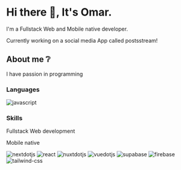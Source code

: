 # Hi there 👋, It's Omar.
I'm a Fullstack Web and Mobile native developer. 

Currently working on a social media App called postsstream!

## About me ❔
I have passion in programming

### Languages
![javascript](https://img.shields.io/badge/JavaScript-323330?style=for-the-badge&logo=javascript&logoColor=F7DF1E)

### Skills
Fullstack Web development

Mobile native

![nextdotjs](https://img.shields.io/badge/next-000000?style=for-the-badge&logo=nextdotjs&logoColor=white)
![react](https://img.shields.io/badge/React-000000?style=for-the-badge&logo=React&logoColor=blue)
![nuxtdotjs](https://img.shields.io/badge/nuxt-4FC08D?style=for-the-badge&logo=nuxtdotjs&logoColor=white)
![vuedotjs](https://img.shields.io/badge/vue-4FC08D?style=for-the-badge&logo=vuedotjs&logoColor=white)
![supabase](https://img.shields.io/badge/supabase-4FC08D?style=for-the-badge&logo=supabase&logoColor=white)
![firebase](https://img.shields.io/badge/firebase-FFCA28?style=for-the-badge&logo=firebase&logoColor=white)
![tailwind-css](https://img.shields.io/badge/tailwind_css-06B6D4?style=for-the-badge&logo=tailwind-css&logoColor=white)
<!--
**gamerlord295/gamerlord295** is a ✨ _special_ ✨ repository because its `README.md` (this file) appears on your GitHub profile.

Here are some ideas to get you started:

- 🔭 I’m currently working on ...
- 🌱 I’m currently learning ...
- 👯 I’m looking to collaborate on ...
- 🤔 I’m looking for help with ...
- 💬 Ask me about ...
- 📫 How to reach me: ...
- 😄 Pronouns: ...
- ⚡ Fun fact: ...
-->
